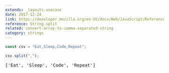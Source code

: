 ```yaml
---
extends: _layouts.usecase
date: 2017-12-24
link: https://developer.mozilla.org/en-US/docs/Web/JavaScript/Reference/Global_Objects/String/split
reference: String.split
related: convert-array-to-comma-separated-string
category: strings
---
```



```javascript
const csv = "Eat,Sleep,Code,Repeat";

csv.split(",");
```

<pre class="output">['Eat', 'Sleep', 'Code', 'Repeat']</pre>